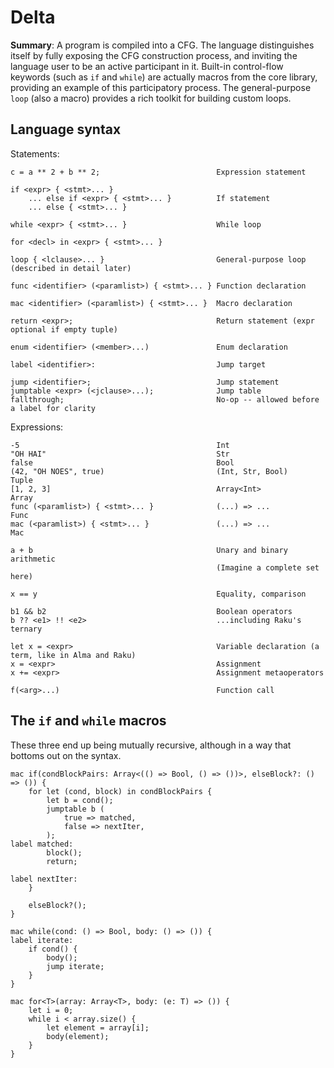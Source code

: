 # Delta

**Summary**:
A program is compiled into a CFG.
The language distinguishes itself by fully exposing the CFG construction process, and inviting the language user to be an active participant in it.
Built-in control-flow keywords (such as `if` and `while`) are actually macros from the core library, providing an example of this participatory process.
The general-purpose `loop` (also a macro) provides a rich toolkit for building custom loops.

## Language syntax

Statements:

```
c = a ** 2 + b ** 2;                          Expression statement

if <expr> { <stmt>... }
    ... else if <expr> { <stmt>... }          If statement
    ... else { <stmt>... }

while <expr> { <stmt>... }                    While loop

for <decl> in <expr> { <stmt>... }

loop { <lclause>... }                         General-purpose loop (described in detail later)

func <identifier> (<paramlist>) { <stmt>... } Function declaration

mac <identifier> (<paramlist>) { <stmt>... }  Macro declaration

return <expr>;                                Return statement (expr optional if empty tuple)

enum <identifier> (<member>...)               Enum declaration

label <identifier>:                           Jump target

jump <identifier>;                            Jump statement
jumptable <expr> (<jclause>...);              Jump table
fallthrough;                                  No-op -- allowed before a label for clarity
```

Expressions:

```
-5                                            Int
"OH HAI"                                      Str
false                                         Bool
(42, "OH NOES", true)                         (Int, Str, Bool)      Tuple
[1, 2, 3]                                     Array<Int>            Array
func (<paramlist>) { <stmt>... }              (...) => ...          Func
mac (<paramlist>) { <stmt>... }               (...) => ...          Mac

a + b                                         Unary and binary arithmetic
                                              (Imagine a complete set here)

x == y                                        Equality, comparison

b1 && b2                                      Boolean operators
b ?? <e1> !! <e2>                             ...including Raku's ternary

let x = <expr>                                Variable declaration (a term, like in Alma and Raku)
x = <expr>                                    Assignment
x += <expr>                                   Assignment metaoperators

f(<arg>...)                                   Function call
```

## The `if` and `while` macros

These three end up being mutually recursive, although in a way that bottoms out on the syntax.

```
mac if(condBlockPairs: Array<(() => Bool, () => ())>, elseBlock?: () => ()) {
    for let (cond, block) in condBlockPairs {
        let b = cond();
        jumptable b (
            true => matched,
            false => nextIter,
        );
label matched:
        block();
        return;
        
label nextIter:
    }

    elseBlock?();
}

mac while(cond: () => Bool, body: () => ()) {
label iterate:
    if cond() {
        body();
        jump iterate;
    }
}

mac for<T>(array: Array<T>, body: (e: T) => ()) {
    let i = 0;
    while i < array.size() {
        let element = array[i];
        body(element);
    }
}
```
